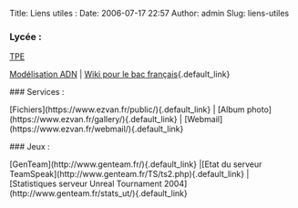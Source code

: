 Title: Liens utiles :
Date: 2006-07-17 22:57
Author: admin
Slug: liens-utiles

<div
class="field field-name-body field-type-text-with-summary field-label-hidden">

<div class="field-items">

<div class="field-item even">

### Lycée :

</p>
<a class="default_link" href="https://www.ezvan.fr/public/Lycee/TPE/">TPE  

Modélisation ADN</a> | [Wiki pour le bac
français](http://wikibac.ezvan.fr/){.default_link}

</p>
### Services :

</p>
[Fichiers](https://www.ezvan.fr/public/){.default_link} | [Album
photo](https://www.ezvan.fr/gallery/){.default_link}
| [Webmail](https://www.ezvan.fr/webmail/){.default_link}

</p>
### Jeux :

</p>
[GenTeam](http://www.genteam.fr/){.default_link} |[Etat du serveur
TeamSpeak](http://www.genteam.fr/TS/ts2.php){.default_link} |
[Statistiques serveur Unreal Tournament
2004](http://www.genteam.fr/stats_ut/){.default_link}

</p>
<p>

</div>

</div>

</div>

</p>

